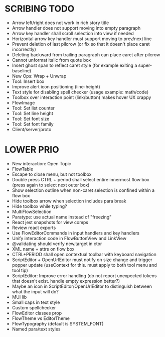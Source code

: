 SCRIBING TODO
=============
- Arrow left/right does not work in rich story title
- Arrow handler does not support moving into empty paragraph
- Arrow key handler shall scroll selection into view if needed
- Horizontal arrow key handler must support moving to prev/next line
- Prevent deletion of last pilcrow (or fix so that it doesn't place caret incorrectly)
- Deleting backward from trailing paragraph can place caret after pilcrow
- Cannot unformat italic from quote box
- Insert ghost span to reflect caret style (for example exiting a super-baseline)
- New Ops: Wrap + Unwrap
- Tool: Insert box
- Improve alert icon positioning (line-height)
- Text style for disabling spell checker (usage example: math/code)
- Toolbox over interaction point (link/button) makes hover UX crappy
- FlowImage
- Tool: Set list counter
- Tool: Set line height
- Tool: Set font size
- Tool: Set font family
- Client/server/proto

LOWER PRIO
==========
- New interaction: Open Topic
- FlowTable
- Escape to close menu, but not toolbox
- Double press CTRL + period shall select entire innermost flow box (press again to select next outer box)
- Show selection outline when non-caret selection is confined within a flow box
- Hide toolbox arrow when selection includes para break
- Hide toolbox while typing?
- MultiFlowSelection
- Paratype: use actual name instead of "freezing"
- React jest snapshots for view comps
- Review react exports
- Use FlowEditorCommands in input handlers and key handlers
- Unify interaction code in FlowButtonView and LinkView
- @validating should verify new.target in ctor
- XML name + attrs on flow box
- CTRL+PERIOD shall open contextual toolbar with keyboard navigation
- ScriptEditor + OpenUrlEditor must notify on size change and trigger popper update (useContext for this. must apply to both tool menu and tool tip)
- ScriptEditor: Improve error handling (do not report unexpected tokens that doesn't exist. handle empty expression better?)
- Maybe an icon in ScriptEditor/OpenUrlEditor to distinguish between what the input will do?
- MUI lib
- Small caps in text style
- Custom spellchecker
- FlowEditor classes prop
- FlowTheme vs EditorTheme
- FlowTypography (default is SYSTEM_FONT)
- Named para/text styles
